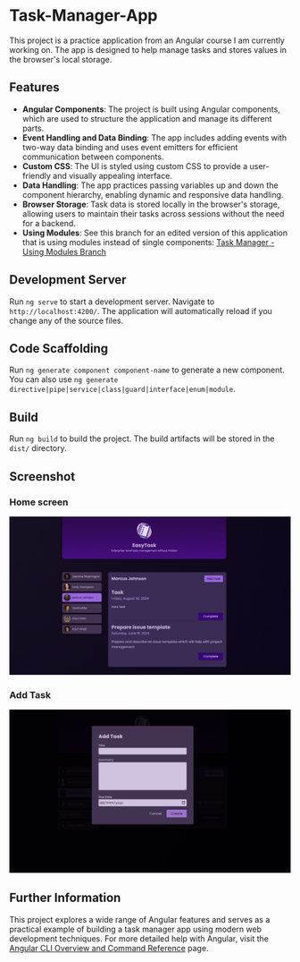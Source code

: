 # Task-Manager-App

This project is a practice application from an Angular course I am currently working on. The app is designed to help manage tasks and stores values in the browser's local storage.

## Features

- **Angular Components**: The project is built using Angular components, which are used to structure the application and manage its different parts.
- **Event Handling and Data Binding**: The app includes adding events with two-way data binding and uses event emitters for efficient communication between components.
- **Custom CSS**: The UI is styled using custom CSS to provide a user-friendly and visually appealing interface.
- **Data Handling**: The app practices passing variables up and down the component hierarchy, enabling dynamic and responsive data handling.
- **Browser Storage**: Task data is stored locally in the browser's storage, allowing users to maintain their tasks across sessions without the need for a backend.
- **Using Modules**: See this branch for an edited version of this application that is using modules instead of single components: [Task Manager - Using Modules Branch](https://github.com/PaulVidler/Task-Manager/tree/Task-app-editing-completed-application-to-use-modules)


## Development Server

Run `ng serve` to start a development server. Navigate to `http://localhost:4200/`. The application will automatically reload if you change any of the source files.

## Code Scaffolding

Run `ng generate component component-name` to generate a new component. You can also use `ng generate directive|pipe|service|class|guard|interface|enum|module`.

## Build

Run `ng build` to build the project. The build artifacts will be stored in the `dist/` directory.

## Screenshot

### Home screen

![Task Manager App](./Capture1.PNG)

### Add Task

![Task Manager App](./Capture2.PNG)

## Further Information

This project explores a wide range of Angular features and serves as a practical example of building a task manager app using modern web development techniques. For more detailed help with Angular, visit the [Angular CLI Overview and Command Reference](https://angular.dev/tools/cli) page.
